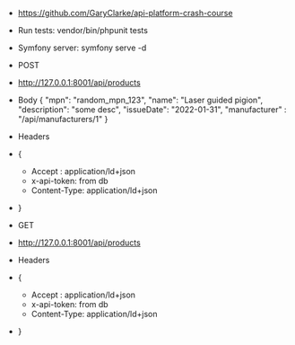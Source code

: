 - https://github.com/GaryClarke/api-platform-crash-course
- Run tests: vendor/bin/phpunit tests
- Symfony server: symfony serve -d


- POST
- http://127.0.0.1:8001/api/products
- Body
{
"mpn": "random_mpn_123",
"name": "Laser guided pigion",
"description": "some desc",
"issueDate": "2022-01-31",
"manufacturer" : "/api/manufacturers/1"
}
- Headers
- {
  - Accept : application/ld+json
  - x-api-token: from db
  - Content-Type: application/ld+json
- }


- GET
- http://127.0.0.1:8001/api/products
- Headers
- {
    - Accept : application/ld+json
    - x-api-token: from db
    - Content-Type: application/ld+json
- }